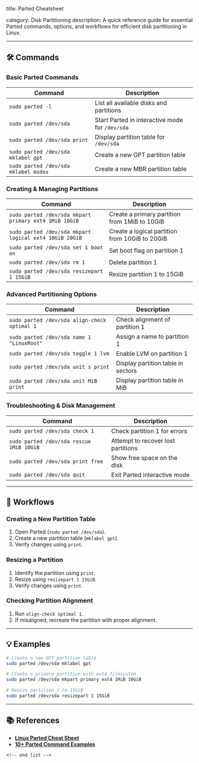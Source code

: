 title: Parted Cheatsheet

category: Disk Partitioning
description: A quick reference guide for essential Parted commands, options, and workflows for efficient disk partitioning in Linux.

---

## 🛠️ Commands

### **Basic Parted Commands**

| Command                                | Description                                       |
| -------------------------------------- | ------------------------------------------------- |
| `sudo parted -l`                     | List all available disks and partitions           |
| `sudo parted /dev/sda`               | Start Parted in interactive mode for `/dev/sda` |
| `sudo parted /dev/sda print`         | Display partition table for `/dev/sda`          |
| `sudo parted /dev/sda mklabel gpt`   | Create a new GPT partition table                  |
| `sudo parted /dev/sda mklabel msdos` | Create a new MBR partition table                  |

### **Creating & Managing Partitions**

| Command                                                  | Description                                    |
| -------------------------------------------------------- | ---------------------------------------------- |
| `sudo parted /dev/sda mkpart primary ext4 1MiB 10GiB`  | Create a primary partition from 1MiB to 10GiB  |
| `sudo parted /dev/sda mkpart logical ext4 10GiB 20GiB` | Create a logical partition from 10GiB to 20GiB |
| `sudo parted /dev/sda set 1 boot on`                   | Set boot flag on partition 1                   |
| `sudo parted /dev/sda rm 1`                            | Delete partition 1                             |
| `sudo parted /dev/sda resizepart 1 15GiB`              | Resize partition 1 to 15GiB                    |

### **Advanced Partitioning Options**

| Command                                        | Description                        |
| ---------------------------------------------- | ---------------------------------- |
| `sudo parted /dev/sda align-check optimal 1` | Check alignment of partition 1     |
| `sudo parted /dev/sda name 1 "LinuxRoot"`    | Assign a name to partition 1       |
| `sudo parted /dev/sda toggle 1 lvm`          | Enable LVM on partition 1          |
| `sudo parted /dev/sda unit s print`          | Display partition table in sectors |
| `sudo parted /dev/sda unit MiB print`        | Display partition table in MiB     |

### **Troubleshooting & Disk Management**

| Command                                    | Description                        |
| ------------------------------------------ | ---------------------------------- |
| `sudo parted /dev/sda check 1`           | Check partition 1 for errors       |
| `sudo parted /dev/sda rescue 1MiB 10GiB` | Attempt to recover lost partitions |
| `sudo parted /dev/sda print free`        | Show free space on the disk        |
| `sudo parted /dev/sda quit`              | Exit Parted interactive mode       |

---

## 🔄 Workflows

### **Creating a New Partition Table**

1. Open Parted (`sudo parted /dev/sda`).
2. Create a new partition table (`mklabel gpt`).
3. Verify changes using `print`.

### **Resizing a Partition**

1. Identify the partition using `print`.
2. Resize using `resizepart 1 15GiB`.
3. Verify changes using `print`.

### **Checking Partition Alignment**

1. Run `align-check optimal 1`.
2. If misaligned, recreate the partition with proper alignment.

---

## 💡 Examples

```sh
# Create a new GPT partition table
sudo parted /dev/sda mklabel gpt

# Create a primary partition with ext4 filesystem
sudo parted /dev/sda mkpart primary ext4 1MiB 10GiB

# Resize partition 1 to 15GiB
sudo parted /dev/sda resizepart 1 15GiB
```

---

## 📚 References

- **[Linux Parted Cheat Sheet](https://opensource.com/downloads/parted-cheat-sheet)**
- **[10+ Parted Command Examples](https://www.golinuxcloud.com/parted-command-in-linux/)**

```
<!-- end list -->
```
